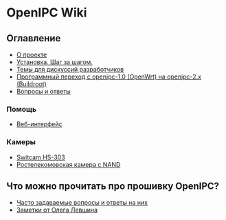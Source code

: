 # OpenIPC Wiki

Оглавление
----------

- [О проекте](about.md)
- [Установка. Шаг за шагом.](installation.md)
- [Темы для дискуссий разработчиков](discussion.md)
- [Программный переход с openipc-1.0 (OpenWrt) на openipc-2.x (Buildroot)](upgrade-from-1.md)
- [Вопросы и ответы](faq.md)

### Помощь

- [Веб-интерфейс](help-webui.md)

### Камеры

- [Switcam HS-303](hardware-hs303.md)
- [Ростелекомовская камера с NAND](hardware-rtk-nand.md)

## Что можно прочитать про прошивку OpenIPC?

* [Часто задаваемые вопросы и ответы на них][faq1]
* [Заметки от Олега Левшина][faq3]

[faq1]: https://github.com/OpenIPC/camerasrnd/blob/master/docs/XM-FAQ-ru.md
[faq3]: https://alarmsystem-cctv.ru/openipc-%D0%BE%D1%82%D0%BA%D1%80%D1%8B%D1%82%D1%8B%D0%B9-%D0%BA%D0%BE%D0%BB%D0%BB%D0%B5%D0%BA%D1%82%D0%B8%D0%B2/

